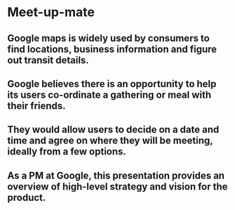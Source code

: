 # Meet-up-mate

## Google maps is widely used by consumers to find locations, business information and figure out transit details.
## Google believes there is an opportunity to help its users co-ordinate a gathering or meal with their friends.
## They would allow users to decide on a date and time and agree on where they will be meeting, ideally from a few options.
## As a PM at Google, this presentation provides an overview of high-level strategy and vision for the product.
